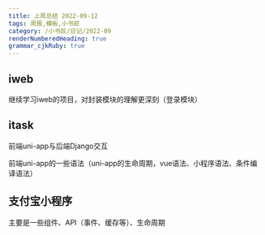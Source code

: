 ```yaml
---
title: 上周总结 2022-09-12
tags: 周报,模板,小书匠
category: /小书匠/日记/2022-09
renderNumberedHeading: true
grammar_cjkRuby: true
---
```

## iweb
继续学习iweb的项目，对封装模块的理解更深刻（登录模块）



## itask
前端uni-app与后端Django交互

前端uni-app的一些语法（uni-app的生命周期，vue语法、小程序语法、条件编译语法）

## 支付宝小程序
主要是一些组件、API（事件、缓存等）、生命周期

